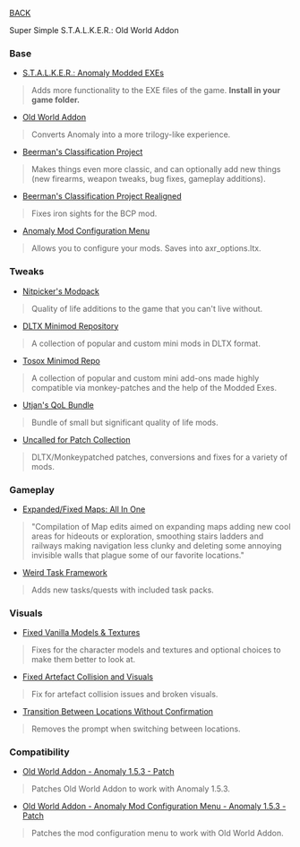 
[BACK](..)

Super Simple S.T.A.L.K.E.R.: Old World Addon

### Base
- [S.T.A.L.K.E.R.: Anomaly Modded EXEs](https://github.com/themrdemonized/xray-monolith/releases/latest)
> Adds more functionality to the EXE files of the game. **Install in your game folder.**

- [Old World Addon](https://www.moddb.com/mods/stalker-anomaly/addons/152-old-world-addon)
> Converts Anomaly into a more trilogy-like experience.

- [Beerman's Classification Project](https://www.moddb.com/mods/stalker-anomaly/addons/bcp-beermans-classification-project)
> Makes things even more classic, and can optionally add new things (new firearms, weapon tweaks, bug fixes, gameplay additions).

- [Beerman's Classification Project Realigned](https://www.moddb.com/mods/stalker-anomaly/addons/owa-bcp-sights-realigned)
> Fixes iron sights for the BCP mod.

- [Anomaly Mod Configuration Menu](https://www.moddb.com/mods/stalker-anomaly/addons/anomaly-mod-configuration-menu)
> Allows you to configure your mods. Saves into axr_options.ltx.

### Tweaks
- [Nitpicker's Modpack](https://www.moddb.com/mods/stalker-anomaly/addons/nitpickermodpack)
> Quality of life additions to the game that you can't live without.

- [DLTX Minimod Repository](https://www.moddb.com/mods/stalker-anomaly/addons/dltx-required-dltx-minimod-pack)
> A collection of popular and custom mini mods in DLTX format.

- [Tosox Minimod Repo](https://www.moddb.com/mods/stalker-anomaly/addons/tosox-mini-mods-repo)
> A collection of popular and custom mini add-ons made highly compatible via monkey-patches and the help of the Modded Exes.

- [Utjan's QoL Bundle](https://www.moddb.com/mods/stalker-anomaly/addons/utjans-qol-bundle)
> Bundle of small but significant quality of life mods.

- [Uncalled for Patch Collection](https://www.moddb.com/mods/stalker-anomaly/addons/an-uncalled-for-patch-collection)
> DLTX/Monkeypatched patches, conversions and fixes for a variety of mods.

### Gameplay
- [Expanded/Fixed Maps: All In One](https://www.moddb.com/mods/stalker-anomaly/addons/expandedfixed-maps-all-in-one)
> "Compilation of Map edits aimed on expanding maps adding new cool areas for hideouts or exploration, smoothing stairs ladders and railways making navigation less clunky and deleting some annoying invisible walls that plague some of our favorite locations."

- [Weird Task Framework](https://www.moddb.com/mods/stalker-anomaly/addons/weird-task-framework)
> Adds new tasks/quests with included task packs.

### Visuals
- [Fixed Vanilla Models & Textures](https://www.moddb.com/mods/stalker-anomaly/addons/fvm)
> Fixes for the character models and textures and optional choices to make them better to look at.

- [Fixed Artefact Collision and Visuals](https://www.moddb.com/mods/stalker-anomaly/addons/fixed-artefact-collision-and-visuals-152)
> Fix for artefact collision issues and broken visuals.

- [Transition Between Locations Without Confirmation](https://www.moddb.com/mods/stalker-anomaly/addons/transition-between-locations-without-confirmation)
> Removes the prompt when switching between locations.

### Compatibility
- [Old World Addon - Anomaly 1.5.3 - Patch](https://www.moddb.com/mods/stalker-anomaly/addons/old-world-and-153-patch-reupload)
> Patches Old World Addon to work with Anomaly 1.5.3.

- [Old World Addon - Anomaly Mod Configuration Menu - Anomaly 1.5.3 - Patch](https://www.moddb.com/mods/stalker-anomaly/addons/old-world-and-mcm-153-patch-reupload)
> Patches the mod configuration menu to work with Old World Addon.